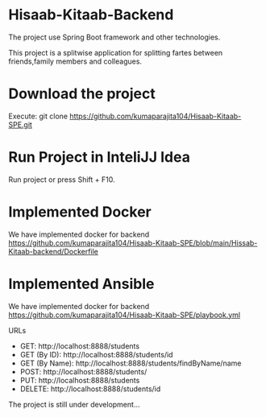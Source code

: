 # Hisaab-Kitaab-Backend
The project use Spring Boot framework and other technologies. 

This project is a splitwise application for splitting fartes between friends,family members and colleagues.

# Download the project
Execute: git clone https://github.com/kumaparajita104/Hisaab-Kitaab-SPE.git

# Run Project in InteliJJ Idea
Run project or press Shift + F10.

# Implemented Docker
We have implemented docker for backend https://github.com/kumaparajita104/Hisaab-Kitaab-SPE/blob/main/Hissab-Kitaab-backend/Dockerfile 

# Implemented Ansible
We have implemented docker for backend https://github.com/kumaparajita104/Hisaab-Kitaab-SPE/playbook.yml 


URLs
- GET: http://localhost:8888/students
- GET (By ID): http://localhost:8888/students/id
- GET (By Name): http://localhost:8888/students/findByName/name
- POST: http://localhost:8888/students/
- PUT: http://localhost:8888/students
- DELETE: http://localhost:8888/students/id

The project is still under development...
